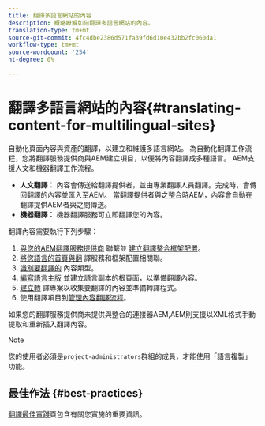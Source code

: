 ```yaml
---
title: 翻譯多語言網站的內容
description: 概略瞭解如何翻譯多語言網站的內容。
translation-type: tm+mt
source-git-commit: 4fc4dbe2386d571fa39fd6d10e432bb2fc060da1
workflow-type: tm+mt
source-wordcount: '254'
ht-degree: 0%

---
```



# 翻譯多語言網站的內容{#translating-content-for-multilingual-sites}

自動化頁面內容與資產的翻譯，以建立和維護多語言網站。 為自動化翻譯工作流程，您將翻譯服務提供商與AEM建立項目，以便將內容翻譯成多種語言。 AEM支援人文和機器翻譯工作流程。

* **人文翻譯：** 內容會傳送給翻譯提供者，並由專業翻譯人員翻譯。完成時，會傳回翻譯的內容並匯入至AEM。 當翻譯提供者與之整合時AEM，內容會自動在翻譯提供AEM者與之間傳送。
* **機器翻譯：** 機器翻譯服務可立即翻譯您的內容。

翻譯內容需要執行下列步驟：

1. [與您的AEM翻譯服務提供商](integration-framework.md#connecting-to-a-translation-service-provider) 聯繫並 [建立翻譯整合框架配置](integration-framework.md)。
1. [將您語言的首頁與翻](integration-framework.md#configuring-pages-for-translation) 譯服務和框架配置相關聯。
1. [識別要翻譯的](rules.md) 內容類型。
1. [編寫語言主版](preparation.md) 並建立語言副本的根頁面，以準備翻譯內容。
1. [建立轉](managing-projects.md) 譯專案以收集要翻譯的內容並準備轉譯程式。
1. 使用翻譯項目到[管理內容翻譯流程](managing-projects.md)。

如果您的翻譯服務提供商未提供與整合的連接器AEM,AEM則支援以XML格式手動提取和重新插入翻譯內容。

>[!NOTE]
>
>您的使用者必須是`project-administrators`群組的成員，才能使用「語言複製」功能。

## 最佳作法 {#best-practices}

[翻譯最佳實踐](best-practices.md)頁包含有關您實施的重要資訊。
